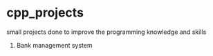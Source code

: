 # cpp_projects
small projects done to improve the programming knowledge and skills

1. Bank management system
